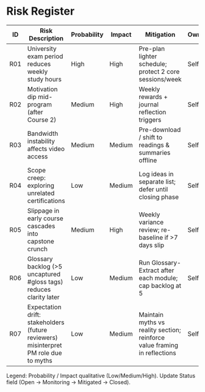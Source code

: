 # Risk Register

| ID | Risk Description | Probability | Impact | Mitigation | Owner | Status |
|----|------------------|-------------|--------|------------|-------|--------|
| R01 | University exam period reduces weekly study hours | High | High | Pre-plan lighter schedule; protect 2 core sessions/week | Self | Open |
| R02 | Motivation dip mid-program (after Course 2) | Medium | High | Weekly rewards + journal reflection triggers | Self | Open |
| R03 | Bandwidth instability affects video access | Medium | Medium | Pre-download / shift to readings & summaries offline | Self | Open |
| R04 | Scope creep: exploring unrelated certifications | Low | Medium | Log ideas in separate list; defer until closing phase | Self | Open |
| R05 | Slippage in early course cascades into capstone crunch | Medium | High | Weekly variance review; re-baseline if >7 days slip | Self | Open |
| R06 | Glossary backlog (>5 uncaptured #gloss tags) reduces clarity later | Low | Medium | Run Glossary-Extract after each module; cap backlog at 5 | Self | Open |
| R07 | Expectation drift: stakeholders (future reviewers) misinterpret PM role due to myths | Low | Medium | Maintain myths vs reality section; reinforce value framing in reflections | Self | Open |

Legend: Probability / Impact qualitative (Low/Medium/High). Update Status field (Open → Monitoring → Mitigated → Closed).
